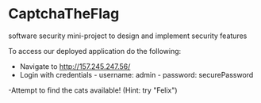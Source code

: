 # CaptchaTheFlag
software security mini-project to design and implement security features

To access our deployed application do the following:

- Navigate to http://157.245.247.56/
- Login with credentials
      - username: admin
      - password: securePassword
      
-Attempt to find the cats available! (Hint: try "Felix")
